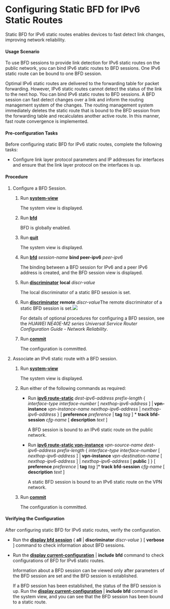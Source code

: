 Configuring Static BFD for IPv6 Static Routes
=============================================

Static BFD for IPv6 static routes enables devices to fast detect link changes, improving network reliability.

#### Usage Scenario

To use BFD sessions to provide link detection for IPv6 static routes on the public network, you can bind IPv6 static routes to BFD sessions. One IPv6 static route can be bound to one BFD session.

Optimal IPv6 static routes are delivered to the forwarding table for packet forwarding. However, IPv6 static routes cannot detect the status of the link to the next hop. You can bind IPv6 static routes to BFD sessions. A BFD session can fast detect changes over a link and inform the routing management system of the changes. The routing management system immediately deletes the static route that is bound to the BFD session from the forwarding table and recalculates another active route. In this manner, fast route convergence is implemented.


#### Pre-configuration Tasks

Before configuring static BFD for IPv6 static routes, complete the following tasks:

* Configure link layer protocol parameters and IP addresses for interfaces and ensure that the link layer protocol on the interfaces is up.

#### Procedure

1. Configure a BFD Session.
   
   
   1. Run [**system-view**](cmdqueryname=system-view)
      
      The system view is displayed.
   2. Run [**bfd**](cmdqueryname=bfd)
      
      BFD is globally enabled.
   3. Run [**quit**](cmdqueryname=quit)
      
      The system view is displayed.
   4. Run [**bfd**](cmdqueryname=bfd) *session-name* **bind peer-ipv6** *peer-ipv6*
      
      The binding between a BFD session for IPv6 and a peer IPv6 address is created, and the BFD session view is displayed.
   5. Run [**discriminator**](cmdqueryname=discriminator) **local** *discr-value*
      
      The local discriminator of a static BFD session is set.
   6. Run [**discriminator**](cmdqueryname=discriminator) **remote** *discr-value*The remote discriminator of a static BFD session is set.![](../../../../public_sys-resources/note_3.0-en-us.png) 
      
      For details of optional procedures for configuring a BFD session, see the *HUAWEI NE40E-M2 series Universal Service Router Configuration Guide - Network Reliability*.
   7. Run [**commit**](cmdqueryname=commit)
      
      The configuration is committed.
2. Associate an IPv6 static route with a BFD session.
   
   
   1. Run [**system-view**](cmdqueryname=system-view)
      
      The system view is displayed.
   2. Run either of the following commands as required:
      
      * Run [**ipv6 route-static**](cmdqueryname=ipv6+route-static) *dest-ipv6-address* *prefix-length* { *interface-type* *interface-number* [ *nexthop-ipv6-address* ] | **vpn-instance** *vpn-instance-name* *nexthop-ipv6-address* | *nexthop-ipv6-address* } [ **preference** *preference* | **tag** *tag* ] \* **track** **bfd-session** *cfg-name* [ **description** *text* ]
        
        A BFD session is bound to an IPv6 static route on the public network.
      * Run [**ipv6 route-static vpn-instance**](cmdqueryname=ipv6+route-static+vpn-instance) *vpn-source-name* *dest-ipv6-address* *prefix-length* { *interface-type* *interface-number* [ *nexthop-ipv6-address* ] | **vpn-instance** *vpn-destination-name* [ *nexthop-ipv6-address* ] | *nexthop-ipv6-address* [ **public** ] } [ **preference** *preference* | **tag** *tag* ]\* **track** **bfd-session** *cfg-name* [ **description** *text* ]
        
        A static BFD session is bound to an IPv6 static route on the VPN network.
   3. Run [**commit**](cmdqueryname=commit)
      
      The configuration is committed.

#### Verifying the Configuration

After configuring static BFD for IPv6 static routes, verify the configuration.

* Run the [**display bfd session**](cmdqueryname=display+bfd+session) { **all** | **discriminator** *discr-value* } [ **verbose** ] command to check information about BFD sessions.
* Run the [**display current-configuration**](cmdqueryname=display+current-configuration) | **include** **bfd** command to check configurations of BFD for IPv6 static routes.
  
  Information about a BFD session can be viewed only after parameters of the BFD session are set and the BFD session is established.
  
  If a BFD session has been established, the status of the BFD session is up. Run the [**display current-configuration**](cmdqueryname=display+current-configuration) | **include** **bfd** command in the system view, and you can see that the BFD session has been bound to a static route.